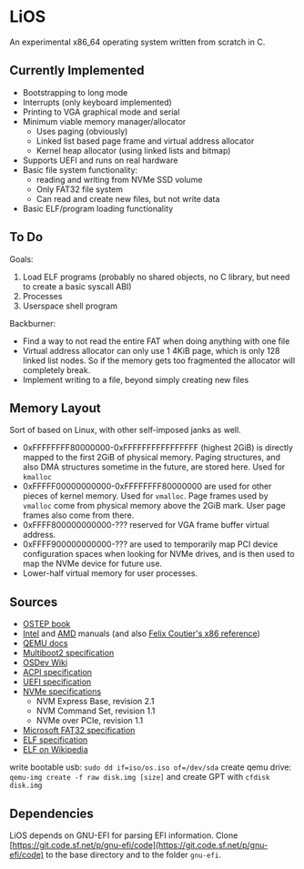 # LiOS

An experimental x86_64 operating system written from scratch in C.

## Currently Implemented

 * Bootstrapping to long mode
 * Interrupts (only keyboard implemented)
 * Printing to VGA graphical mode and serial
 * Minimum viable memory manager/allocator
   * Uses paging (obviously)
   * Linked list based page frame and virtual address allocator
   * Kernel heap allocator (using linked lists and bitmap)
 * Supports UEFI and runs on real hardware
 * Basic file system functionality:
   * reading and writing from NVMe SSD volume
   * Only FAT32 file system
   * Can read and create new files, but not write data
 * Basic ELF/program loading functionality

## To Do

Goals:
 1. Load ELF programs (probably no shared objects, no C library, but need to create a basic syscall ABI)
 2. Processes
 3. Userspace shell program

Backburner:
 * Find a way to not read the entire FAT when doing anything with one file
 * Virtual address allocator can only use 1 4KiB page, which is only 128 linked list nodes. So if the memory gets too fragmented the allocator will completely break.
 * Implement writing to a file, beyond simply creating new files

## Memory Layout

Sort of based on Linux, with other self-imposed janks as well.
 * 0xFFFFFFFF80000000-0xFFFFFFFFFFFFFFFF (highest 2GiB) is directly mapped to the first 2GiB of physical memory. Paging structures, and also DMA structures sometime in the future, are stored here. Used for `kmalloc`
 * 0xFFFFF00000000000-0xFFFFFFFF80000000 are used for other pieces of kernel memory. Used for `vmalloc`. Page frames used by `vmalloc` come from physical memory above the 2GiB mark. User page frames also come from there.
 * 0xFFFF800000000000-??? reserved for VGA frame buffer virtual address.
 * 0xFFFF900000000000-??? are used to temporarily map PCI device configuration spaces when looking for NVMe drives, and is then used to map the NVMe device for future use.
 * Lower-half virtual memory for user processes.

## Sources

 * [OSTEP book](https://pages.cs.wisc.edu/~remzi/OSTEP/)
 * [Intel](https://www.intel.com/content/www/us/en/developer/articles/technical/intel-sdm.html) and [AMD](https://www.amd.com/content/dam/amd/en/documents/processor-tech-docs/programmer-references/40332.pdf) manuals (and also [Felix Coutier's x86 reference](https://www.felixcloutier.com/x86/))
 * [QEMU docs](https://www.qemu.org/docs/master/index.html)
 * [Multiboot2 specification](https://www.gnu.org/software/grub/manual/multiboot2/multiboot.html)
 * [OSDev Wiki](https://wiki.osdev.org)
 * [ACPI specification](https://uefi.org/htmlspecs/ACPI_Spec_6_4_html/index.html)
 * [UEFI specification](https://uefi.org/specs/UEFI/2.10_A/index.html)
 * [NVMe specifications](https://nvmexpress.org/specifications/)
   * NVM Express Base, revision 2.1
   * NVM Command Set, revision 1.1
   * NVMe over PCIe, revision 1.1
 * [Microsoft FAT32 specification](https://academy.cba.mit.edu/classes/networking_communications/SD/FAT.pdf)
 * [ELF specification](https://www.cs.cmu.edu/afs/cs/academic/class/15213-f00/docs/elf.pdf)
 * [ELF on Wikipedia](https://en.wikipedia.org/wiki/Executable_and_Linkable_Format)

write bootable usb: `sudo dd if=iso/os.iso of=/dev/sda`
create qemu drive: `qemu-img create -f raw disk.img [size]` and create GPT with `cfdisk disk.img`

## Dependencies

LiOS depends on GNU-EFI for parsing EFI information. Clone [https://git.code.sf.net/p/gnu-efi/code](https://git.code.sf.net/p/gnu-efi/code) to the base directory and to the folder `gnu-efi`.

